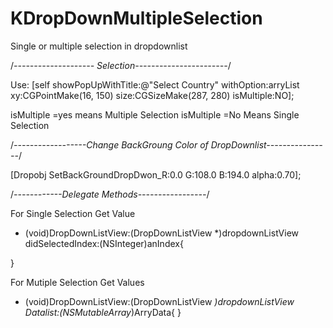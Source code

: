 KDropDownMultipleSelection
==========================

Single or multiple selection in dropdownlist

/*-------------------- Selection-----------------------*/

Use:
    [self showPopUpWithTitle:@"Select Country" withOption:arryList xy:CGPointMake(16, 150) size:CGSizeMake(287, 280) isMultiple:NO];
  
  isMultiple =yes means Multiple Selection
  isMultiple =No Means   Single Selection
  
  
  /*------------------Change BackGroung Color of DropDownlist----------------*/
  
  [Dropobj SetBackGroundDropDwon_R:0.0 G:108.0 B:194.0 alpha:0.70];
  
  /*------------Delegate Methods-----------------*/
  
  For Single Selection
  Get Value
  - (void)DropDownListView:(DropDownListView *)dropdownListView didSelectedIndex:(NSInteger)anIndex{
  
  }
  
  For Mutiple Selection
  Get Values
  - (void)DropDownListView:(DropDownListView *)dropdownListView Datalist:(NSMutableArray*)ArryData{
  }
